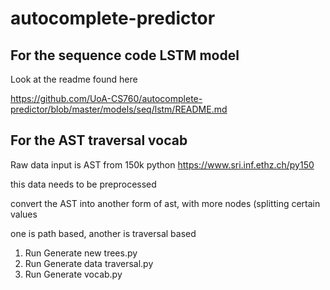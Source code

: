 # autocomplete-predictor

## For the sequence code LSTM model

Look at the readme found here

https://github.com/UoA-CS760/autocomplete-predictor/blob/master/models/seq/lstm/README.md



## For the AST traversal vocab
Raw data input is AST from 150k python https://www.sri.inf.ethz.ch/py150

this data needs to be preprocessed

convert the AST into another form of ast, with more nodes (splitting certain values

one is path based, another is traversal based

1. Run Generate new trees.py
2. Run Generate data traversal.py
3. Run Generate vocab.py
